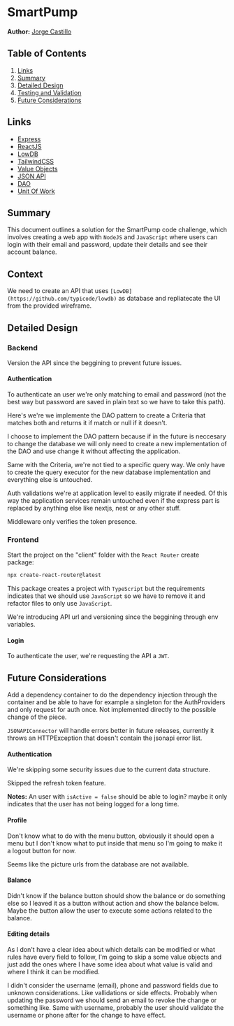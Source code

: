 # SmartPump

**Author:** [Jorge Castillo](https://github.com/schorts99)

## Table of Contents

1. [Links](#links)
2. [Summary](#summary)
3. [Detailed Design](#detailed-design)
4. [Testing and Validation]()
5. [Future Considerations](#future-considerations)

## Links

- [Express](https://expressjs.com/)
- [ReactJS](https://react.dev/)
- [LowDB](https://github.com/typicode/lowdb)
- [TailwindCSS](https://tailwindcss.com/)
- [Value Objects](https://learn.microsoft.com/en-us/dotnet/architecture/microservices/microservice-ddd-cqrs-patterns/implement-value-objects)
- [JSON API](https://jsonapi.org/)
- [DAO](https://www.oscarblancarteblog.com/2018/12/10/data-access-object-dao-pattern/)
- [Unit Of Work](https://learn.microsoft.com/en-us/aspnet/mvc/overview/older-versions/getting-started-with-ef-5-using-mvc-4/implementing-the-repository-and-unit-of-work-patterns-in-an-asp-net-mvc-application#creating-the-unit-of-work-class)

## Summary

This document outlines a solution for the SmartPump code challenge, which involves creating a web app with `NodeJS` and `JavaScript` where users can login with their email and password, update their details and see their account balance.

## Context

We need to create an API that uses `[LowDB](https://github.com/typicode/lowdb)` as database and repliatecate the UI from the provided wireframe.

## Detailed Design

### Backend

Version the API since the beggining to prevent future issues.

#### Authentication

To authenticate an user we're only matching to email and password (not the best way but password are saved in plain text so we have to take this path).

Here's we're we implemente the DAO pattern to create a Criteria that matches both and returns it if match or null if it doesn't.

I choose to implement the DAO pattern because if in the future is neccesary to change the database we will only need to create a new implementation of the DAO and use change it without affecting the application.

Same with the Criteria, we're not tied to a specific query way. We only have to create the query executor for the new database implementation and everything else is untouched.

Auth validations we're at application level to easily migrate if needed. Of this way the application services remain untouched even if the express part is replaced by anything else like nextjs, nest or any other stuff.

Middleware only verifies the token presence.

### Frontend

Start the project on the "client" folder with the `React Router` create package:

```bash
npx create-react-router@latest
```

This package creates a project with `TypeScript` but the requirements indicates that we should use `JavaScript` so we have to remove it and refactor files to only use `JavaScript`.

We're introducing API url and versioning since the beggining through env variables.

#### Login

To authenticate the user, we're requesting the API a `JWT`.

## Future Considerations

Add a dependency container to do the dependency injection through the container and be able to have for example a singleton for the AuthProviders and only request for auth once.
Not implemented directly to the possible change of the piece.

`JSONAPIConnector` will handle errors better in future releases, currently it throws an HTTPException that doesn't contain the jsonapi error list.

#### Authentication

We're skipping some security issues due to the current data structure.

Skipped the refresh token feature.

**Notes:** An user with `isActive = false` should be able to login? maybe it only indicates that the user has not being logged for a long time.

#### Profile

Don't know what to do with the menu button, obviously it should open a menu but I don't know what to put inside that menu so I'm going to make it a logout button for now.

Seems like the picture urls from the database are not available.

#### Balance

Didn't know if the balance button should show the balance or do something else so I leaved it as a button without action and show the balance below. Maybe the button allow the user to execute some actions related to the balance.

#### Editing details

As I don't have a clear idea about which details can be modified or what rules have every field to follow, I'm going to skip a some value objects and just add the ones where I have some idea about what value is valid and where I think it can be modified.

I didn't consider the username (email), phone and password fields due to unknown considerations. Like vallidations or side effects. Probably when updating the password we should send an email to revoke the change or something like. Same with username, probably the user should validate the username or phone after for the change to have effect.
